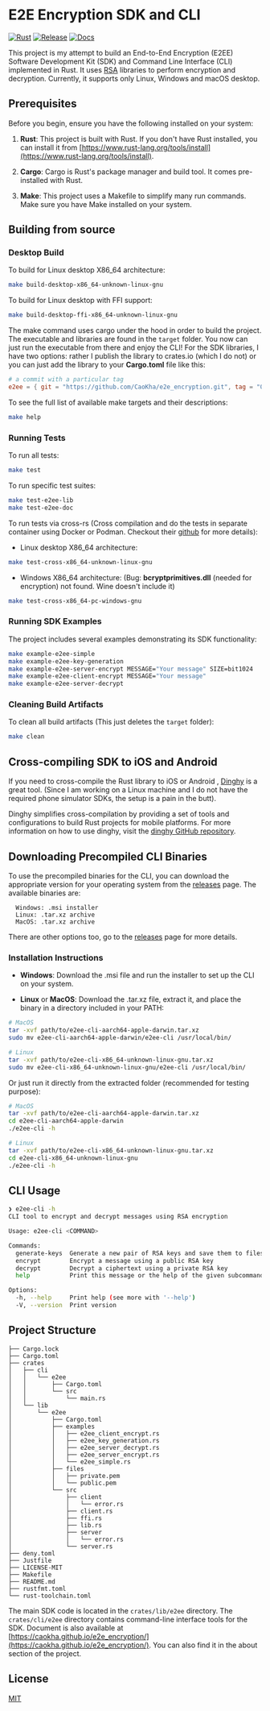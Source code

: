 # E2E Encryption SDK and CLI

[![Rust](https://github.com/CaoKha/e2e_encryption/actions/workflows/rust.yml/badge.svg)](https://github.com/CaoKha/e2e_encryption/actions/workflows/rust.yml)
[![Release](https://github.com/CaoKha/e2e_encryption/actions/workflows/release.yml/badge.svg)](https://github.com/CaoKha/e2e_encryption/actions/workflows/release.yml)
[![Docs](https://github.com/CaoKha/e2e_encryption/actions/workflows/docs.yml/badge.svg)](https://github.com/CaoKha/e2e_encryption/actions/workflows/docs.yml)

This project is my attempt to build an End-to-End Encryption (E2EE)
Software Development Kit (SDK) and Command Line Interface (CLI)
implemented in Rust. It uses [RSA](https://docs.rs/rsa/latest/rsa/) libraries to
perform encryption and decryption. Currently, it supports only Linux, Windows
and macOS desktop.

## Prerequisites

Before you begin, ensure you have the following installed on your system:

1. **Rust**: This project is built with Rust. If you don't have Rust installed,
   you can install it from [https://www.rust-lang.org/tools/install](https://www.rust-lang.org/tools/install).

2. **Cargo**: Cargo is Rust's package manager and build tool.
   It comes pre-installed with Rust.

3. **Make**: This project uses a Makefile to simplify many run commands.
   Make sure you have Make installed on your system.

## Building from source

### Desktop Build

To build for Linux desktop X86_64 architecture:

```bash
make build-desktop-x86_64-unknown-linux-gnu
```

To build for Linux desktop with FFI support:

```bash
make build-desktop-ffi-x86_64-unknown-linux-gnu
```

The make command uses cargo under the hood in order to build the project.
The executable and libraries are found in the `target` folder.
You now can just run the executable from there and enjoy the CLI!
For the SDK libraries, I have two options: rather I publish the library to crates.io (which I do not)
or you can just add the library to your **Cargo.toml** file like this:

```toml
# a commit with a particular tag
e2ee = { git = "https://github.com/CaoKha/e2e_encryption.git", tag = "0.1.2" }
```

To see the full list of available make targets and their descriptions:

```bash
make help
```

### Running Tests

To run all tests:

```bash
make test
```

To run specific test suites:

```bash
make test-e2ee-lib
make test-e2ee-doc
```

To run tests via cross-rs
(Cross compilation and do the tests in separate container using Docker or Podman.
Checkout their [github](https://github.com/cross-rs/cross) for more details):

- Linux desktop X86_64 architecture:

```bash
make test-cross-x86_64-unknown-linux-gnu
```

- Windows X86_64 architecture:
  (Bug: **bcryptprimitives.dll** (needed for encryption) not found.
  Wine doesn't include it)

```bash
make test-cross-x86_64-pc-windows-gnu
```

### Running SDK Examples

The project includes several examples demonstrating its SDK functionality:

```bash
make example-e2ee-simple
make example-e2ee-key-generation
make example-e2ee-server-encrypt MESSAGE="Your message" SIZE=bit1024
make example-e2ee-client-encrypt MESSAGE="Your message"
make example-e2ee-server-decrypt
```

### Cleaning Build Artifacts

To clean all build artifacts (This just deletes the `target` folder):

```bash
make clean
```

## Cross-compiling SDK to iOS and Android

If you need to cross-compile the Rust library to iOS or Android ,
[Dinghy](https://github.com/sonos/dinghy) is a great tool. (Since I am working
on a Linux machine and I do not have the required phone simulator SDKs,
the setup is a pain in the butt).

Dinghy simplifies cross-compilation by providing
a set of tools and configurations to build Rust projects for mobile platforms.
For more information on how to use dinghy, visit the [dinghy GitHub repository](https://github.com/sonos/dinghy).

## Downloading Precompiled CLI Binaries

To use the precompiled binaries for the CLI, you can download the appropriate version
for your operating system from the [releases](https://github.com/CaoKha/e2e_encryption/releases)
page. The available binaries are:

```text
  Windows: .msi installer
  Linux: .tar.xz archive
  MacOS: .tar.xz archive
```

There are other options too, go to the [releases](https://github.com/CaoKha/e2e_encryption/releases)
page for more details.

### Installation Instructions

- **Windows**: Download the .msi file and run the installer to set up the CLI on
  your system.

- **Linux** or **MacOS**: Download the .tar.xz file, extract it,
  and place the binary in a directory
  included in your PATH:

```bash
# MacOS
tar -xvf path/to/e2ee-cli-aarch64-apple-darwin.tar.xz
sudo mv e2ee-cli-aarch64-apple-darwin/e2ee-cli /usr/local/bin/
```

```bash
# Linux
tar -xvf path/to/e2ee-cli-x86_64-unknown-linux-gnu.tar.xz
sudo mv e2ee-cli-x86_64-unknown-linux-gnu/e2ee-cli /usr/local/bin/
```

Or just run it directly from the extracted folder (recommended for testing purpose):

```bash
# MacOS
tar -xvf path/to/e2ee-cli-aarch64-apple-darwin.tar.xz
cd e2ee-cli-aarch64-apple-darwin
./e2ee-cli -h
```

```bash
# Linux
tar -xvf path/to/e2ee-cli-x86_64-unknown-linux-gnu.tar.xz
cd e2ee-cli-x86_64-unknown-linux-gnu
./e2ee-cli -h
```

## CLI Usage

```bash
❯ e2ee-cli -h
CLI tool to encrypt and decrypt messages using RSA encryption

Usage: e2ee-cli <COMMAND>

Commands:
  generate-keys  Generate a new pair of RSA keys and save them to files
  encrypt        Encrypt a message using a public RSA key
  decrypt        Decrypt a ciphertext using a private RSA key
  help           Print this message or the help of the given subcommand(s)

Options:
  -h, --help     Print help (see more with '--help')
  -V, --version  Print version
```

## Project Structure

```text
├── Cargo.lock
├── Cargo.toml
├── crates
│   ├── cli
│   │   └── e2ee
│   │       ├── Cargo.toml
│   │       └── src
│   │           └── main.rs
│   └── lib
│       └── e2ee
│           ├── Cargo.toml
│           ├── examples
│           │   ├── e2ee_client_encrypt.rs
│           │   ├── e2ee_key_generation.rs
│           │   ├── e2ee_server_decrypt.rs
│           │   ├── e2ee_server_encrypt.rs
│           │   └── e2ee_simple.rs
│           ├── files
│           │   ├── private.pem
│           │   └── public.pem
│           └── src
│               ├── client
│               │   └── error.rs
│               ├── client.rs
│               ├── ffi.rs
│               ├── lib.rs
│               ├── server
│               │   └── error.rs
│               └── server.rs
├── deny.toml
├── Justfile
├── LICENSE-MIT
├── Makefile
├── README.md
├── rustfmt.toml
└── rust-toolchain.toml
```

The main SDK code is located in the `crates/lib/e2ee` directory.
The `crates/cli/e2ee` directory contains command-line interface tools for the SDK.
Document is also available at [https://caokha.github.io/e2e_encryption/](https://caokha.github.io/e2e_encryption/).
You can also find it in the about section of the project.

## License

[MIT](./LICENSE-MIT)
